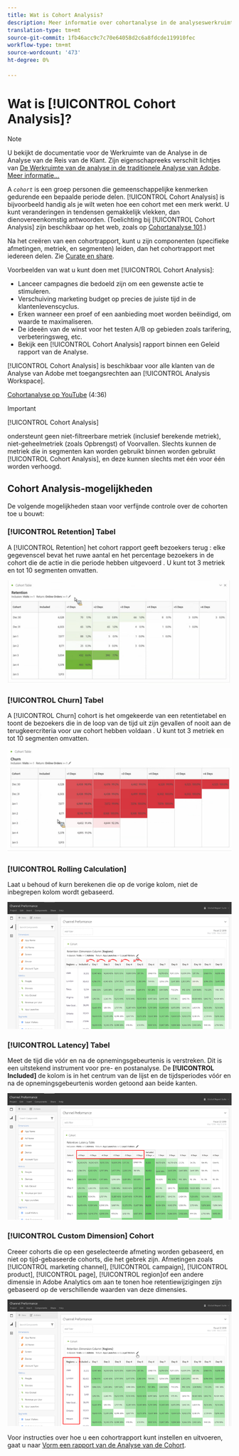 ```yaml
---
title: Wat is Cohort Analysis?
description: Meer informatie over cohortanalyse in de analyseswerkruimte
translation-type: tm+mt
source-git-commit: 1fb46acc9c7c70e64058d2c6a8fdcde119910fec
workflow-type: tm+mt
source-wordcount: '473'
ht-degree: 0%

---
```



# Wat is [!UICONTROL Cohort Analysis]?

>[!NOTE]
>
>U bekijkt de documentatie voor de Werkruimte van de Analyse in de Analyse van de Reis van de Klant. Zijn eigenschapreeks verschilt lichtjes van [De Werkruimte van de analyse in de traditionele Analyse van Adobe](https://docs.adobe.com/content/help/en/analytics/analyze/analysis-workspace/home.html). [Meer informatie...](/help/getting-started/cja-aa.md)

A *`cohort`* is een groep personen die gemeenschappelijke kenmerken gedurende een bepaalde periode delen. [!UICONTROL Cohort Analysis] is bijvoorbeeld handig als je wilt weten hoe een cohort met een merk werkt. U kunt veranderingen in tendensen gemakkelijk vlekken, dan dienovereenkomstig antwoorden. (Toelichting bij [!UICONTROL Cohort Analysis] zijn beschikbaar op het web, zoals op [Cohortanalyse 101](https://en.wikipedia.org/wiki/Cohort_analysis).)

Na het creëren van een cohortrapport, kunt u zijn componenten (specifieke afmetingen, metriek, en segmenten) leiden, dan het cohortrapport met iedereen delen. Zie [Curate en share](/help/analysis-workspace/curate-share/curate.md).

Voorbeelden van wat u kunt doen met [!UICONTROL Cohort Analysis]:

* Lanceer campagnes die bedoeld zijn om een gewenste actie te stimuleren.
* Verschuiving marketing budget op precies de juiste tijd in de klantenlevenscyclus.
* Erken wanneer een proef of een aanbieding moet worden beëindigd, om waarde te maximaliseren.
* De ideeën van de winst voor het testen A/B op gebieden zoals tarifering, verbeteringsweg, etc.
* Bekijk een [!UICONTROL Cohort Analysis] rapport binnen een Geleid rapport van de Analyse.

[!UICONTROL Cohort Analysis] is beschikbaar voor alle klanten van de Analyse van Adobe met toegangsrechten aan [!UICONTROL Analysis Workspace].

[Cohortanalyse op YouTube](https://www.youtube.com/watch?v=kqOIYrvV-co&amp;index=45&amp;list=PL2tCx83mn7GuNnQdYGOtlyCu0V5mEZ8sS) (4:36)

>[!IMPORTANT]
>
>[!UICONTROL Cohort Analysis]
>
>ondersteunt geen niet-filtreerbare metriek (inclusief berekende metriek), niet-geheelmetriek (zoals Opbrengst) of Voorvallen. Slechts kunnen de metriek die in segmenten kan worden gebruikt binnen worden gebruikt
>[!UICONTROL Cohort Analysis], en deze kunnen slechts met één voor één worden verhoogd.

## Cohort Analysis-mogelijkheden

De volgende mogelijkheden staan voor verfijnde controle over de cohorten toe u bouwt:

### [!UICONTROL Retention] Tabel

A [!UICONTROL Retention] het cohort rapport geeft bezoekers terug : elke gegevenscel bevat het ruwe aantal en het percentage bezoekers in de cohort die de actie in die periode hebben uitgevoerd . U kunt tot 3 metriek en tot 10 segmenten omvatten.

![](assets/retention-report.png)

### [!UICONTROL Churn] Tabel

A [!UICONTROL Churn] cohort is het omgekeerde van een retentietabel en toont de bezoekers die in de loop van de tijd uit zijn gevallen of nooit aan de terugkeercriteria voor uw cohort hebben voldaan . U kunt tot 3 metriek en tot 10 segmenten omvatten.

![](assets/churn-report.png)

### [!UICONTROL Rolling Calculation]

Laat u behoud of kurn berekenen die op de vorige kolom, niet de inbegrepen kolom wordt gebaseerd.

![](assets/cohort-rolling-calculation.png)

### [!UICONTROL Latency] Tabel

Meet de tijd die vóór en na de opnemingsgebeurtenis is verstreken. Dit is een uitstekend instrument voor pre- en postanalyse. De **[!UICONTROL Included]** de kolom is in het centrum van de lijst en de tijdsperiodes vóór en na de opnemingsgebeurtenis worden getoond aan beide kanten.

![](assets/cohort-latency.png)

### [!UICONTROL Custom Dimension] Cohort

Creeer cohorts die op een geselecteerde afmeting worden gebaseerd, en niet op tijd-gebaseerde cohorts, die het gebrek zijn. Afmetingen zoals [!UICONTROL marketing channel], [!UICONTROL campaign], [!UICONTROL product], [!UICONTROL page], [!UICONTROL region]of een andere dimensie in Adobe Analytics om aan te tonen hoe retentiewijzigingen zijn gebaseerd op de verschillende waarden van deze dimensies.

![](assets/cohort-customizable-cohort-row.png)

Voor instructies over hoe u een cohortrapport kunt instellen en uitvoeren, gaat u naar [Vorm een rapport van de Analyse van de Cohort](/help/analysis-workspace/visualizations/cohort-table/t-cohort.md).


